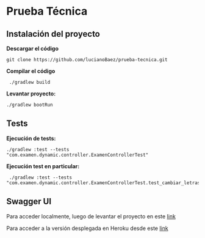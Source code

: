 # Prueba Técnica


## Instalación  del proyecto 
**Descargar el código**

```console
git clone https://github.com/lucianoBaez/prueba-tecnica.git
```

**Compilar el código**

```console
 ./gradlew build
```

**Levantar proyecto:**

```console
./gradlew bootRun
```

## Tests

**Ejecución de tests:** 
```console
./gradlew :test --tests "com.examen.dynamic.controller.ExamenControllerTest"
```


**Ejecución test en particular:** 
```console
 ./gradlew :test --tests "com.examen.dynamic.controller.ExamenControllerTest.test_cambiar_letras_ok"
```


## Swagger UI  

Para acceder localmente, luego de levantar el proyecto en este [link](http://localhost:8080/swagger-ui.html)

Para acceder a la versión desplegada en Heroku desde este [link](https://prueba-tecnica-dynamic-dev.herokuapp.com/swagger-ui.html) 

